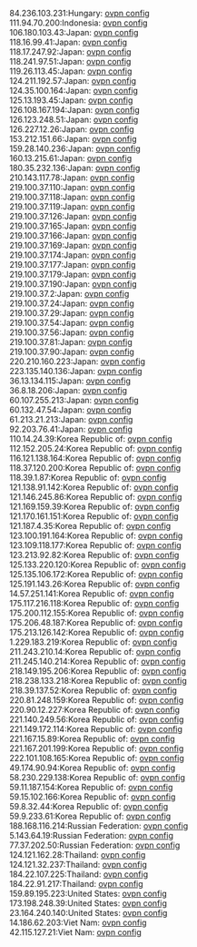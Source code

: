 84.236.103.231:Hungary: [ovpn config](vpn/84_236_103_231.ovpn)  
111.94.70.200:Indonesia: [ovpn config](vpn/111_94_70_200.ovpn)  
106.180.103.43:Japan: [ovpn config](vpn/106_180_103_43.ovpn)  
118.16.99.41:Japan: [ovpn config](vpn/118_16_99_41.ovpn)  
118.17.247.92:Japan: [ovpn config](vpn/118_17_247_92.ovpn)  
118.241.97.51:Japan: [ovpn config](vpn/118_241_97_51.ovpn)  
119.26.113.45:Japan: [ovpn config](vpn/119_26_113_45.ovpn)  
124.211.192.57:Japan: [ovpn config](vpn/124_211_192_57.ovpn)  
124.35.100.164:Japan: [ovpn config](vpn/124_35_100_164.ovpn)  
125.13.193.45:Japan: [ovpn config](vpn/125_13_193_45.ovpn)  
126.108.167.194:Japan: [ovpn config](vpn/126_108_167_194.ovpn)  
126.123.248.51:Japan: [ovpn config](vpn/126_123_248_51.ovpn)  
126.227.12.26:Japan: [ovpn config](vpn/126_227_12_26.ovpn)  
153.212.151.66:Japan: [ovpn config](vpn/153_212_151_66.ovpn)  
159.28.140.236:Japan: [ovpn config](vpn/159_28_140_236.ovpn)  
160.13.215.61:Japan: [ovpn config](vpn/160_13_215_61.ovpn)  
180.35.232.136:Japan: [ovpn config](vpn/180_35_232_136.ovpn)  
210.143.117.78:Japan: [ovpn config](vpn/210_143_117_78.ovpn)  
219.100.37.110:Japan: [ovpn config](vpn/219_100_37_110.ovpn)  
219.100.37.118:Japan: [ovpn config](vpn/219_100_37_118.ovpn)  
219.100.37.119:Japan: [ovpn config](vpn/219_100_37_119.ovpn)  
219.100.37.126:Japan: [ovpn config](vpn/219_100_37_126.ovpn)  
219.100.37.165:Japan: [ovpn config](vpn/219_100_37_165.ovpn)  
219.100.37.166:Japan: [ovpn config](vpn/219_100_37_166.ovpn)  
219.100.37.169:Japan: [ovpn config](vpn/219_100_37_169.ovpn)  
219.100.37.174:Japan: [ovpn config](vpn/219_100_37_174.ovpn)  
219.100.37.177:Japan: [ovpn config](vpn/219_100_37_177.ovpn)  
219.100.37.179:Japan: [ovpn config](vpn/219_100_37_179.ovpn)  
219.100.37.190:Japan: [ovpn config](vpn/219_100_37_190.ovpn)  
219.100.37.2:Japan: [ovpn config](vpn/219_100_37_2.ovpn)  
219.100.37.24:Japan: [ovpn config](vpn/219_100_37_24.ovpn)  
219.100.37.29:Japan: [ovpn config](vpn/219_100_37_29.ovpn)  
219.100.37.54:Japan: [ovpn config](vpn/219_100_37_54.ovpn)  
219.100.37.56:Japan: [ovpn config](vpn/219_100_37_56.ovpn)  
219.100.37.81:Japan: [ovpn config](vpn/219_100_37_81.ovpn)  
219.100.37.90:Japan: [ovpn config](vpn/219_100_37_90.ovpn)  
220.210.160.223:Japan: [ovpn config](vpn/220_210_160_223.ovpn)  
223.135.140.136:Japan: [ovpn config](vpn/223_135_140_136.ovpn)  
36.13.134.115:Japan: [ovpn config](vpn/36_13_134_115.ovpn)  
36.8.18.206:Japan: [ovpn config](vpn/36_8_18_206.ovpn)  
60.107.255.213:Japan: [ovpn config](vpn/60_107_255_213.ovpn)  
60.132.47.54:Japan: [ovpn config](vpn/60_132_47_54.ovpn)  
61.213.21.213:Japan: [ovpn config](vpn/61_213_21_213.ovpn)  
92.203.76.41:Japan: [ovpn config](vpn/92_203_76_41.ovpn)  
110.14.24.39:Korea Republic of: [ovpn config](vpn/110_14_24_39.ovpn)  
112.152.205.24:Korea Republic of: [ovpn config](vpn/112_152_205_24.ovpn)  
116.121.138.164:Korea Republic of: [ovpn config](vpn/116_121_138_164.ovpn)  
118.37.120.200:Korea Republic of: [ovpn config](vpn/118_37_120_200.ovpn)  
118.39.1.87:Korea Republic of: [ovpn config](vpn/118_39_1_87.ovpn)  
121.138.91.142:Korea Republic of: [ovpn config](vpn/121_138_91_142.ovpn)  
121.146.245.86:Korea Republic of: [ovpn config](vpn/121_146_245_86.ovpn)  
121.169.159.39:Korea Republic of: [ovpn config](vpn/121_169_159_39.ovpn)  
121.170.161.151:Korea Republic of: [ovpn config](vpn/121_170_161_151.ovpn)  
121.187.4.35:Korea Republic of: [ovpn config](vpn/121_187_4_35.ovpn)  
123.100.191.164:Korea Republic of: [ovpn config](vpn/123_100_191_164.ovpn)  
123.109.118.177:Korea Republic of: [ovpn config](vpn/123_109_118_177.ovpn)  
123.213.92.82:Korea Republic of: [ovpn config](vpn/123_213_92_82.ovpn)  
125.133.220.120:Korea Republic of: [ovpn config](vpn/125_133_220_120.ovpn)  
125.135.106.172:Korea Republic of: [ovpn config](vpn/125_135_106_172.ovpn)  
125.191.143.26:Korea Republic of: [ovpn config](vpn/125_191_143_26.ovpn)  
14.57.251.141:Korea Republic of: [ovpn config](vpn/14_57_251_141.ovpn)  
175.117.216.118:Korea Republic of: [ovpn config](vpn/175_117_216_118.ovpn)  
175.200.112.155:Korea Republic of: [ovpn config](vpn/175_200_112_155.ovpn)  
175.206.48.187:Korea Republic of: [ovpn config](vpn/175_206_48_187.ovpn)  
175.213.126.142:Korea Republic of: [ovpn config](vpn/175_213_126_142.ovpn)  
1.229.183.219:Korea Republic of: [ovpn config](vpn/1_229_183_219.ovpn)  
211.243.210.14:Korea Republic of: [ovpn config](vpn/211_243_210_14.ovpn)  
211.245.140.214:Korea Republic of: [ovpn config](vpn/211_245_140_214.ovpn)  
218.149.195.206:Korea Republic of: [ovpn config](vpn/218_149_195_206.ovpn)  
218.238.133.218:Korea Republic of: [ovpn config](vpn/218_238_133_218.ovpn)  
218.39.137.52:Korea Republic of: [ovpn config](vpn/218_39_137_52.ovpn)  
220.81.248.159:Korea Republic of: [ovpn config](vpn/220_81_248_159.ovpn)  
220.90.12.227:Korea Republic of: [ovpn config](vpn/220_90_12_227.ovpn)  
221.140.249.56:Korea Republic of: [ovpn config](vpn/221_140_249_56.ovpn)  
221.149.172.114:Korea Republic of: [ovpn config](vpn/221_149_172_114.ovpn)  
221.167.15.89:Korea Republic of: [ovpn config](vpn/221_167_15_89.ovpn)  
221.167.201.199:Korea Republic of: [ovpn config](vpn/221_167_201_199.ovpn)  
222.101.108.165:Korea Republic of: [ovpn config](vpn/222_101_108_165.ovpn)  
49.174.90.94:Korea Republic of: [ovpn config](vpn/49_174_90_94.ovpn)  
58.230.229.138:Korea Republic of: [ovpn config](vpn/58_230_229_138.ovpn)  
59.11.187.154:Korea Republic of: [ovpn config](vpn/59_11_187_154.ovpn)  
59.15.102.166:Korea Republic of: [ovpn config](vpn/59_15_102_166.ovpn)  
59.8.32.44:Korea Republic of: [ovpn config](vpn/59_8_32_44.ovpn)  
59.9.233.61:Korea Republic of: [ovpn config](vpn/59_9_233_61.ovpn)  
188.168.116.214:Russian Federation: [ovpn config](vpn/188_168_116_214.ovpn)  
5.143.64.19:Russian Federation: [ovpn config](vpn/5_143_64_19.ovpn)  
77.37.202.50:Russian Federation: [ovpn config](vpn/77_37_202_50.ovpn)  
124.121.162.28:Thailand: [ovpn config](vpn/124_121_162_28.ovpn)  
124.121.32.237:Thailand: [ovpn config](vpn/124_121_32_237.ovpn)  
184.22.107.225:Thailand: [ovpn config](vpn/184_22_107_225.ovpn)  
184.22.91.217:Thailand: [ovpn config](vpn/184_22_91_217.ovpn)  
159.89.195.223:United States: [ovpn config](vpn/159_89_195_223.ovpn)  
173.198.248.39:United States: [ovpn config](vpn/173_198_248_39.ovpn)  
23.164.240.140:United States: [ovpn config](vpn/23_164_240_140.ovpn)  
14.186.62.203:Viet Nam: [ovpn config](vpn/14_186_62_203.ovpn)  
42.115.127.21:Viet Nam: [ovpn config](vpn/42_115_127_21.ovpn)  
